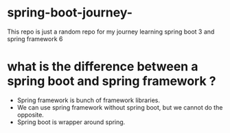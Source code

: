 # spring-boot-journey-
This repo is just a random repo for my journey learning spring boot 3 and spring framework 6

# what is the difference between a spring boot and spring framework ? 
- Spring framework is bunch of framework libraries.
- We can use spring framework without spring boot, but we cannot do the opposite.
- Spring boot is wrapper around spring.